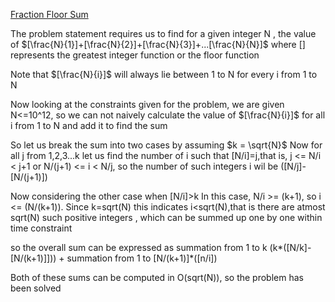[Fraction Floor Sum](https://atcoder.jp/contests/abc230/tasks/abc230_e?lang=en)

The problem statement requires us to find for a given integer N , the value of $[\frac{N}{1}]+[\frac{N}{2}]+[\frac{N}{3}]+...[\frac{N}{N}]$ where [] represents the greatest integer function or the floor function

Note that $[\frac{N}{i}]$ will always lie between 1 to N for every i from 1 to N

Now looking at the constraints given for the problem, we are given N<=10^12, so we can not naively calculate the value of $[\frac{N}{i}]$ for all i from 1 to N and add it to find the sum

So let us break the sum into two cases by assuming $k = \sqrt{N}$
Now for all j from 1,2,3...k let us find the number of i such that [N/i]=j,that is, j <= N/i < j+1 or N/(j+1) <= i < N/j, so the number of such integers i wil be ([N/j]-[N/(j+1)])

Now considering the other case when [N/i]>k
In this case, N/i >= (k+1), so i <= (N/(k+1)). Since k=sqrt(N) this indicates i<sqrt(N),that is there are atmost sqrt(N) such positive integers , which can be summed up one by one within time constraint

so the overall sum can be expressed as 
summation from 1 to k (k*([N/k]-[N/(k+1)]])) + summation from 1 to [N/(k+1)]*([n/i])

Both of these sums can be computed in O(sqrt(N)), so the problem has been solved
